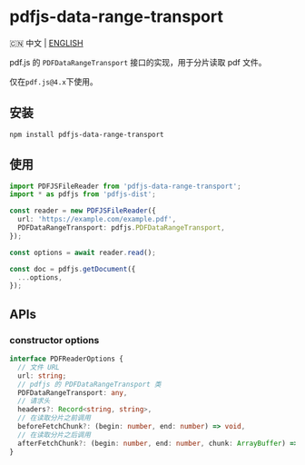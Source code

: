 # pdfjs-data-range-transport

🇨🇳 中文 | [ENGLISH](README-EN.md)

pdf.js 的 `PDFDataRangeTransport` 接口的实现，用于分片读取 pdf 文件。

仅在`pdf.js@4.x`下使用。

## 安装

```shell
npm install pdfjs-data-range-transport
```

## 使用

```ts
import PDFJSFileReader from 'pdfjs-data-range-transport';
import * as pdfjs from 'pdfjs-dist';

const reader = new PDFJSFileReader({
  url: 'https://example.com/example.pdf',
  PDFDataRangeTransport: pdfjs.PDFDataRangeTransport,
});

const options = await reader.read();

const doc = pdfjs.getDocument({
  ...options,
});
```

## APIs

### constructor options

```ts
interface PDFReaderOptions {
  // 文件 URL
  url: string;
  // pdfjs 的 PDFDataRangeTransport 类
  PDFDataRangeTransport: any,
  // 请求头
  headers?: Record<string, string>,
  // 在读取分片之前调用
  beforeFetchChunk?: (begin: number, end: number) => void,
  // 在读取分片之后调用
  afterFetchChunk?: (begin: number, end: number, chunk: ArrayBuffer) => void,
}
```
